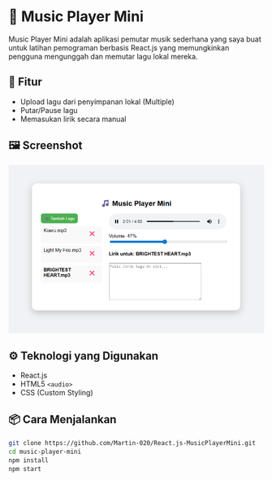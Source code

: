 # 🎵 Music Player Mini

Music Player Mini adalah aplikasi pemutar musik sederhana yang saya buat untuk latihan pemograman berbasis React.js yang memungkinkan pengguna mengunggah dan memutar lagu lokal mereka.

## 🚀 Fitur

- Upload lagu dari penyimpanan lokal (Multiple)
- Putar/Pause lagu
- Memasukan lirik secara manual

## 🖼️ Screenshot

![Tampilan Aplikasi](/screenshot/tampilan.png)

## ⚙️ Teknologi yang Digunakan

- React.js
- HTML5 `<audio>`
- CSS (Custom Styling)

## 📦 Cara Menjalankan

```bash
git clone https://github.com/Martin-020/React.js-MusicPlayerMini.git
cd music-player-mini
npm install
npm start
